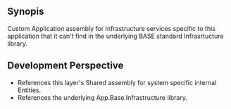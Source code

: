 ﻿## Synopis ##

Custom Application assembly for 
Infrastructure services specific to this 
application that it can't find in the underlying
BASE standard Infrasrtucture library.

## Development Perspective ##

* References this layer's Shared assembly
  for system specific internal Entities.
* References the underlying App.Base.Infrastructure
  library.

